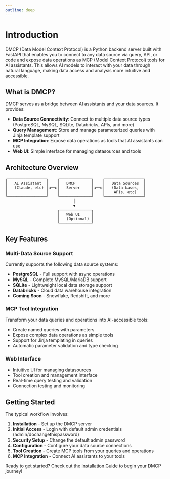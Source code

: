 ```yaml
---
outline: deep
---
```


# Introduction

DMCP (Data Model Context Protocol) is a Python backend server built with FastAPI that enables you to connect to any data source via query, API, or code and expose data operations as MCP (Model Context Protocol) tools for AI assistants. This allows AI models to interact with your data through natural language, making data access and analysis more intuitive and accessible.

## What is DMCP?

DMCP serves as a bridge between AI assistants and your data sources. It provides:

- **Data Source Connectivity**: Connect to multiple data source types (PostgreSQL, MySQL, SQLite, Databricks, APIs, and more)
- **Query Management**: Store and manage parameterized queries with Jinja template support
- **MCP Integration**: Expose data operations as tools that AI assistants can use
- **Web UI**: Simple interface for managing datasources and tools


## Architecture Overview

```
┌─────────────────┐    ┌──────────────┐    ┌─────────────────┐
│   AI Assistant  │    │   DMCP       │    │   Data Sources  │
│   (Claude, etc) │◄──►│   Server     │◄──►│   (Data bases,  │
│                 │    │              │    │    APIs, etc)   │
└─────────────────┘    └──────────────┘    └─────────────────┘
                              │
                              ▼
                       ┌──────────────┐
                       │   Web UI     │
                       │   (Optional) │
                       └──────────────┘
```

## Key Features

### <i class="fas fa-database"></i> Multi-Data Source Support
Currently supports the following data source systems:
- **PostgreSQL** - Full support with async operations
- **MySQL** - Complete MySQL/MariaDB support
- **SQLite** - Lightweight local data storage support
- **Databricks** - Cloud data warehouse integration
- **Coming Soon** - Snowflake, Redshift, and more


### <i class="fas fa-robot"></i> MCP Tool Integration
Transform your data queries and operations into AI-accessible tools:
- Create named queries with parameters
- Expose complex data operations as simple tools
- Support for Jinja templating in queries
- Automatic parameter validation and type checking

### <i class="fas fa-globe"></i> Web Interface
- Intuitive UI for managing datasources
- Tool creation and management interface
- Real-time query testing and validation
- Connection testing and monitoring


## Getting Started

The typical workflow involves:

1. **<i class="fas fa-download"></i> Installation** - Set up the DMCP server
2. **<i class="fas fa-user-shield"></i> Initial Access** - Login with default admin credentials (admin/dochangethispassword)
3. **<i class="fas fa-key"></i> Security Setup** - Change the default admin password
4. **<i class="fas fa-cog"></i> Configuration** - Configure your data source connections
5. **<i class="fas fa-tools"></i> Tool Creation** - Create MCP tools from your queries and operations
6. **<i class="fas fa-plug"></i> MCP Integration** - Connect AI assistants to your tools

Ready to get started? Check out the [Installation Guide](./get-started.md) to begin your DMCP journey!
